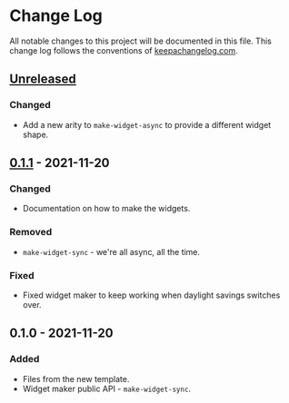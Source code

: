 # Change Log
All notable changes to this project will be documented in this file. This change log follows the conventions of [keepachangelog.com](http://keepachangelog.com/).

## [Unreleased]
### Changed
- Add a new arity to `make-widget-async` to provide a different widget shape.

## [0.1.1] - 2021-11-20
### Changed
- Documentation on how to make the widgets.

### Removed
- `make-widget-sync` - we're all async, all the time.

### Fixed
- Fixed widget maker to keep working when daylight savings switches over.

## 0.1.0 - 2021-11-20
### Added
- Files from the new template.
- Widget maker public API - `make-widget-sync`.

[Unreleased]: https://github.com/your-name/kasiopea-2021-domaci-a/compare/0.1.1...HEAD
[0.1.1]: https://github.com/your-name/kasiopea-2021-domaci-a/compare/0.1.0...0.1.1
